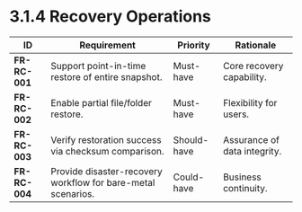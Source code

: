 # 3.1.4 Recovery Operations

| ID                                | Requirement                                                  | Priority    | Rationale                    |
|-----------------------------------|--------------------------------------------------------------|-------------|------------------------------|
| <a id="frRc001">**FR-RC-001**</a> | Support point-in-time restore of entire snapshot.            | Must-have   | Core recovery capability.    |
| <a id="frRc002">**FR-RC-002**</a> | Enable partial file/folder restore.                          | Must-have   | Flexibility for users.       |
| <a id="frRc003">**FR-RC-003**</a> | Verify restoration success via checksum comparison.          | Should-have | Assurance of data integrity. |
| <a id="frRc004">**FR-RC-004**</a> | Provide disaster-recovery workflow for bare-metal scenarios. | Could-have  | Business continuity.         |